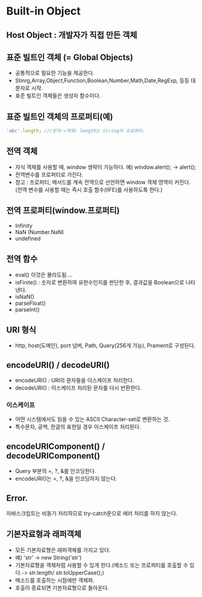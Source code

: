 # Built-in Object

## Host Object : 개발자가 직접 만든 객체

## 표준 빌트인 객체 (= Global Objects)
- 공통적으로 필요한 기능을 제공한다.
- Stinrg,Array,Object,Function,Boolean,Number,Math,Date,RegExp, 등등 대문자로 시작.
- 표준 빌트인 객체들은 생성자 함수이다.

## 표준 빌트인 객체의 프로퍼티(예)
``` javascript
'abc'.length; //(문자->객체) length는 String의 프로퍼티.
```

## 전역 객체 
- 자식 객체를 사용할 때, window 생략이 가능하다. 예) window.alert(); -> alert();
- 전역변수를 프로퍼티로 가진다.
- 참고 : 프로퍼티, 메서드를 계속 전역으로 선언하면 window 객체 영역이 커진다.(전역 변수를 사용할 때는 즉시 호출 함수(IIFE)를 사용하도록 한다.)

## 전역 프로퍼티(window.프로퍼티)
- Infinity
- NaN (Number.NaN)
- undefined

## 전역 함수
- eval() 이것은 몰라도됨....
- isFinite() : 숫자로 변환하여 유한수인지를 판단한 후, 결과값을 Boolean으로 나타낸다.
- isNaN()
- parseFloat()
- parseInt()

## URI 형식
- http, host(도메인), port 넘버, Path, Query(256개 가능), Prament로 구성된다.

## encodeURI() / decodeURI()
- encodeURI() : URI의 문자들을 이스케이프 처리한다.
- decodeURI() : 이스케이프 처리된 문자를 다시 반환한다.

### 이스케이프
- 어떤 시스템에서도 읽을 수 있는 ASCII Character-set로 변환하는 것.
- 특수문자, 공백, 한글의 표현일 경우 이스케이프 처리된다.

## encodeURIComponent() / decodeURIComponent()
- Query 부분의 =, ?, &를 인코딩한다.
- encodeURI()는 =, ?, &을 인코딩하지 않는다.

## Error.
자바스크립트는 비동기 처리하므로 try-catch문으로 에러 처리를 하지 않는다.

## 기본자료형과 래퍼객체
- 모든 기본자료형은 래퍼객체를 가지고 있다.
- 예) 'str' -> new String('str')
- 기본자료형을 객체처럼 사용할 수 있게 한다.(메소드 또는 프로퍼티를 호출할 수 있다.-> str.length/ str.toUpperCase();) 
- 메소드를 호출하는 시점에만 객체화.
- 호출이 종료되면 기본자료형으로 돌아온다.